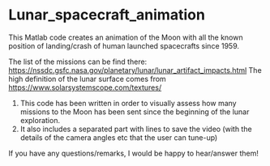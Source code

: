 # Lunar_spacecraft_animation
This Matlab code creates an animation of the Moon with all the known position of landing/crash of human launched spacecrafts since 1959.  

The list of the missions can be find there: https://nssdc.gsfc.nasa.gov/planetary/lunar/lunar_artifact_impacts.html
The high definition of the lunar surface comes from https://www.solarsystemscope.com/textures/

1) This code has been written in order to visually assess how many missions to the Moon has been sent since the beginning of the lunar exploration.
2) It also includes a separated part with lines to save the video (with the details of the camera angles etc that the user can tune-up) 

If you have any questions/remarks, I would be happy to hear/answer them! 


